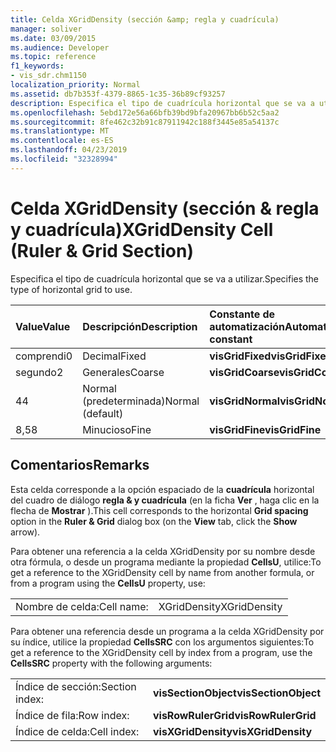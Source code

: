 ```yaml
---
title: Celda XGridDensity (sección &amp; regla y cuadrícula)
manager: soliver
ms.date: 03/09/2015
ms.audience: Developer
ms.topic: reference
f1_keywords:
- vis_sdr.chm1150
localization_priority: Normal
ms.assetid: db7b353f-4379-8865-1c35-36b89cf93257
description: Especifica el tipo de cuadrícula horizontal que se va a utilizar.
ms.openlocfilehash: 5ebd172e56a66bfb39bd9bfa20967bb6b52c5aa2
ms.sourcegitcommit: 8fe462c32b91c87911942c188f3445e85a54137c
ms.translationtype: MT
ms.contentlocale: es-ES
ms.lasthandoff: 04/23/2019
ms.locfileid: "32328994"
---
```

# <a name="xgriddensity-cell-ruler-amp-grid-section"></a><span data-ttu-id="4a054-103">Celda XGridDensity (sección &amp; regla y cuadrícula)</span><span class="sxs-lookup"><span data-stu-id="4a054-103">XGridDensity Cell (Ruler &amp; Grid Section)</span></span>

<span data-ttu-id="4a054-104">Especifica el tipo de cuadrícula horizontal que se va a utilizar.</span><span class="sxs-lookup"><span data-stu-id="4a054-104">Specifies the type of horizontal grid to use.</span></span>
  
|<span data-ttu-id="4a054-105">**Value**</span><span class="sxs-lookup"><span data-stu-id="4a054-105">**Value**</span></span>|<span data-ttu-id="4a054-106">**Descripción**</span><span class="sxs-lookup"><span data-stu-id="4a054-106">**Description**</span></span>|<span data-ttu-id="4a054-107">**Constante de automatización**</span><span class="sxs-lookup"><span data-stu-id="4a054-107">**Automation constant**</span></span>|
|:-----|:-----|:-----|
|<span data-ttu-id="4a054-108">comprendi</span><span class="sxs-lookup"><span data-stu-id="4a054-108">0</span></span>  <br/> |<span data-ttu-id="4a054-109">Decimal</span><span class="sxs-lookup"><span data-stu-id="4a054-109">Fixed</span></span>  <br/> |<span data-ttu-id="4a054-110">**visGridFixed**</span><span class="sxs-lookup"><span data-stu-id="4a054-110">**visGridFixed**</span></span> <br/> |
|<span data-ttu-id="4a054-111">segundo</span><span class="sxs-lookup"><span data-stu-id="4a054-111">2</span></span>  <br/> |<span data-ttu-id="4a054-112">Generales</span><span class="sxs-lookup"><span data-stu-id="4a054-112">Coarse</span></span>  <br/> |<span data-ttu-id="4a054-113">**visGridCoarse**</span><span class="sxs-lookup"><span data-stu-id="4a054-113">**visGridCoarse**</span></span> <br/> |
|<span data-ttu-id="4a054-114">4</span><span class="sxs-lookup"><span data-stu-id="4a054-114">4</span></span>  <br/> |<span data-ttu-id="4a054-115">Normal (predeterminada)</span><span class="sxs-lookup"><span data-stu-id="4a054-115">Normal (default)</span></span>  <br/> |<span data-ttu-id="4a054-116">**visGridNormal**</span><span class="sxs-lookup"><span data-stu-id="4a054-116">**visGridNormal**</span></span> <br/> |
|<span data-ttu-id="4a054-117">8,5</span><span class="sxs-lookup"><span data-stu-id="4a054-117">8</span></span>  <br/> |<span data-ttu-id="4a054-118">Minucioso</span><span class="sxs-lookup"><span data-stu-id="4a054-118">Fine</span></span>  <br/> |<span data-ttu-id="4a054-119">**visGridFine**</span><span class="sxs-lookup"><span data-stu-id="4a054-119">**visGridFine**</span></span> <br/> |
   
## <a name="remarks"></a><span data-ttu-id="4a054-120">Comentarios</span><span class="sxs-lookup"><span data-stu-id="4a054-120">Remarks</span></span>

<span data-ttu-id="4a054-121">Esta celda corresponde a la opción espaciado de la **cuadrícula** horizontal del cuadro de diálogo **regla &amp; y cuadrícula** (en la ficha **Ver** , haga clic en la flecha de **Mostrar** ).</span><span class="sxs-lookup"><span data-stu-id="4a054-121">This cell corresponds to the horizontal **Grid spacing** option in the **Ruler &amp; Grid** dialog box (on the **View** tab, click the **Show** arrow).</span></span> 
  
<span data-ttu-id="4a054-122">Para obtener una referencia a la celda XGridDensity por su nombre desde otra fórmula, o desde un programa mediante la propiedad **CellsU**, utilice:</span><span class="sxs-lookup"><span data-stu-id="4a054-122">To get a reference to the XGridDensity cell by name from another formula, or from a program using the **CellsU** property, use:</span></span> 
  
|||
|:-----|:-----|
|<span data-ttu-id="4a054-123">Nombre de celda:</span><span class="sxs-lookup"><span data-stu-id="4a054-123">Cell name:</span></span>  <br/> |<span data-ttu-id="4a054-124">XGridDensity</span><span class="sxs-lookup"><span data-stu-id="4a054-124">XGridDensity</span></span>  <br/> |
   
<span data-ttu-id="4a054-125">Para obtener una referencia desde un programa a la celda XGridDensity por su índice, utilice la propiedad **CellsSRC** con los argumentos siguientes:</span><span class="sxs-lookup"><span data-stu-id="4a054-125">To get a reference to the XGridDensity cell by index from a program, use the **CellsSRC** property with the following arguments:</span></span> 
  
|||
|:-----|:-----|
|<span data-ttu-id="4a054-126">Índice de sección:</span><span class="sxs-lookup"><span data-stu-id="4a054-126">Section index:</span></span>  <br/> |<span data-ttu-id="4a054-127">**visSectionObject**</span><span class="sxs-lookup"><span data-stu-id="4a054-127">**visSectionObject**</span></span> <br/> |
|<span data-ttu-id="4a054-128">Índice de fila:</span><span class="sxs-lookup"><span data-stu-id="4a054-128">Row index:</span></span>  <br/> |<span data-ttu-id="4a054-129">**visRowRulerGrid**</span><span class="sxs-lookup"><span data-stu-id="4a054-129">**visRowRulerGrid**</span></span> <br/> |
|<span data-ttu-id="4a054-130">Índice de celda:</span><span class="sxs-lookup"><span data-stu-id="4a054-130">Cell index:</span></span>  <br/> |<span data-ttu-id="4a054-131">**visXGridDensity**</span><span class="sxs-lookup"><span data-stu-id="4a054-131">**visXGridDensity**</span></span> <br/> |
   

